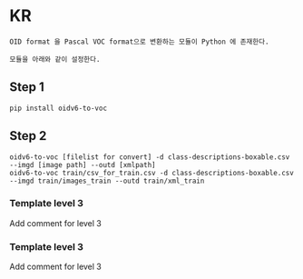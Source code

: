 # KR

    OID format 을 Pascal VOC format으로 변환하는 모듈이 Python 에 존재한다.
    
    모듈을 아래와 같이 설정한다.

## Step 1

    pip install oidv6-to-voc


## Step 2

    oidv6-to-voc [filelist for convert] -d class-descriptions-boxable.csv --imgd [image path] --outd [xmlpath]
    oidv6-to-voc train/csv_for_train.csv -d class-descriptions-boxable.csv --imgd train/images_train --outd train/xml_train



### Template level 3

Add comment for level 3


### Template level 3

Add comment for level 3


